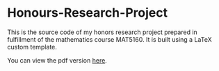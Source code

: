 # Honours-Research-Project

This is the source code of my honors research project prepared in fulfillment of the mathematics course MAT5160. It is built using a LaTeX custom template.

You can view the pdf version [here](Scale_Invariant_Fully_Homomorphic_Encryption_Over_the_Integers.pdf).
